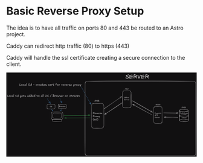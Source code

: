 # Basic Reverse Proxy Setup

The idea is to have all traffic on ports 80 and 443 be routed to an Astro project.

Caddy can redirect http traffic (80) to https (443)

Caddy will handle the ssl certificate creating a secure connection to the client.

![diagram of reverse proxy setup](./exalidraw_diagram.png)
